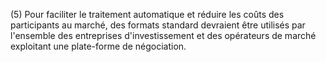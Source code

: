 (5) Pour faciliter le traitement automatique et réduire les coûts des participants au marché, des formats standard devraient être utilisés par l'ensemble des entreprises d'investissement et des opérateurs de marché exploitant une plate-forme de négociation.